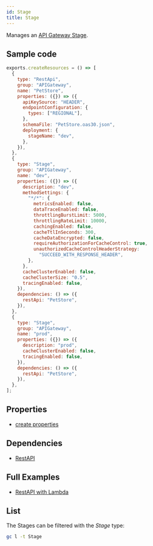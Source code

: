 ```yaml
---
id: Stage
title: Stage
---
```


Manages an [API Gateway Stage](https://console.aws.amazon.com/apigateway/main/apis).

## Sample code

```js
exports.createResources = () => [
  {
    type: "RestApi",
    group: "APIGateway",
    name: "PetStore",
    properties: ({}) => ({
      apiKeySource: "HEADER",
      endpointConfiguration: {
        types: ["REGIONAL"],
      },
      schemaFile: "PetStore.oas30.json",
      deployment: {
        stageName: "dev",
      },
    }),
  },
  {
    type: "Stage",
    group: "APIGateway",
    name: "dev",
    properties: ({}) => ({
      description: "dev",
      methodSettings: {
        "*/*": {
          metricsEnabled: false,
          dataTraceEnabled: false,
          throttlingBurstLimit: 5000,
          throttlingRateLimit: 10000,
          cachingEnabled: false,
          cacheTtlInSeconds: 300,
          cacheDataEncrypted: false,
          requireAuthorizationForCacheControl: true,
          unauthorizedCacheControlHeaderStrategy:
            "SUCCEED_WITH_RESPONSE_HEADER",
        },
      },
      cacheClusterEnabled: false,
      cacheClusterSize: "0.5",
      tracingEnabled: false,
    }),
    dependencies: () => ({
      restApi: "PetStore",
    }),
  },
  {
    type: "Stage",
    group: "APIGateway",
    name: "prod",
    properties: ({}) => ({
      description: "prod",
      cacheClusterEnabled: false,
      tracingEnabled: false,
    }),
    dependencies: () => ({
      restApi: "PetStore",
    }),
  },
];
```

## Properties

- [create properties](https://docs.aws.amazon.com/AWSJavaScriptSDK/v3/latest/clients/client-api-gateway/modules/createstagerequest.html)

## Dependencies

- [RestAPI](./RestApi.md)

## Full Examples

- [RestAPI with Lambda](https://github.com/grucloud/grucloud/tree/main/examples/aws/APIGateway/restapi-lambda)

## List

The Stages can be filtered with the _Stage_ type:

```sh
gc l -t Stage
```

```txt

```
